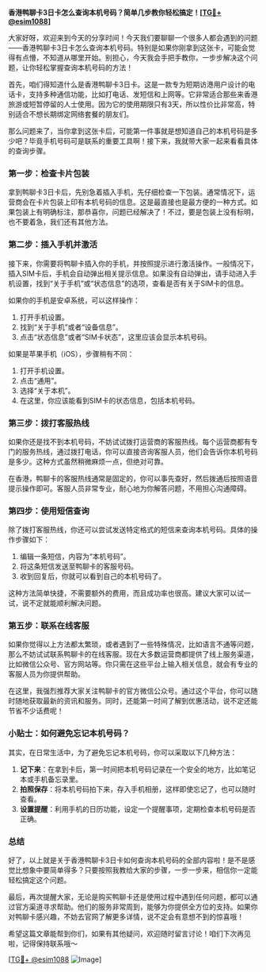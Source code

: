 **香港鸭聊卡3日卡怎么查询本机号码？简单几步教你轻松搞定！[[TG💪+ @esim1088](https://t.me/s/esim1088)]**

大家好呀，欢迎来到今天的分享时间！今天我们要聊聊一个很多人都会遇到的问题——香港鸭聊卡3日卡怎么查询本机号码。特别是如果你刚拿到这张卡，可能会觉得有点懵，不知道从哪里开始。别担心，今天我会手把手教你，一步步解决这个问题，让你轻松掌握查询本机号码的方法！

首先，咱们得知道什么是香港鸭聊卡3日卡。这是一款专为短期访港用户设计的电话卡，支持多种通信功能，比如打电话、发短信和上网等。它非常适合那些来香港旅游或短暂停留的人士使用。因为它的使用期限只有3天，所以性价比非常高，特别适合不想长期绑定网络套餐的朋友们。

那么问题来了，当你拿到这张卡后，可能第一件事就是想知道自己的本机号码是多少吧？毕竟手机号码可是联系的重要工具啊！接下来，我就带大家一起来看看具体的查询步骤。

### 第一步：检查卡片包装

拿到鸭聊卡3日卡后，先别急着插入手机，先仔细检查一下包装。通常情况下，运营商会在卡片包装上印有本机号码的信息。这是最直接也是最方便的一种方式。如果包装上有明确标注，那恭喜你，问题已经解决了！不过，要是包装上没有标明，也不要着急，我们还有其他方法。

### 第二步：插入手机并激活

接下来，你需要将鸭聊卡插入你的手机，并按照提示进行激活操作。一般情况下，插入SIM卡后，手机会自动弹出相关提示信息。如果没有自动弹出，请手动进入手机设置，找到“关于手机”或“状态信息”的选项，查看是否有关于SIM卡的信息。

如果你的手机是安卓系统，可以这样操作：
1. 打开手机设置。
2. 找到“关于手机”或者“设备信息”。
3. 点击“状态信息”或者“SIM卡状态”，这里应该会显示本机号码。

如果是苹果手机（iOS），步骤稍有不同：
1. 打开手机设置。
2. 点击“通用”。
3. 选择“关于本机”。
4. 在这里，你应该能看到SIM卡的状态信息，包括本机号码。

### 第三步：拨打客服热线

如果你还是找不到本机号码，不妨试试拨打运营商的客服热线。每个运营商都有专门的服务热线，通过拨打电话，你可以直接咨询客服人员，他们会告诉你本机号码是多少。这种方式虽然稍微麻烦一点，但绝对可靠。

在香港，鸭聊卡的客服热线通常是固定的，你可以事先查好，然后拨通后按照语音提示操作即可。客服人员非常专业，耐心地为你解答问题，不用担心沟通障碍。

### 第四步：使用短信查询

除了拨打客服热线，你还可以尝试发送特定格式的短信来查询本机号码。具体的操作步骤如下：
1. 编辑一条短信，内容为“本机号码”。
2. 将这条短信发送至鸭聊卡的客服号码。
3. 收到回复后，你就可以看到自己的本机号码了。

这种方法简单快捷，不需要额外的费用，而且成功率也很高。建议大家可以试一试，说不定就能顺利解决问题。

### 第五步：联系在线客服

如果你觉得以上方法都太繁琐，或者遇到了一些特殊情况，比如语言不通等问题，那么不妨试试联系鸭聊卡的在线客服。现在大多数运营商都提供了线上服务渠道，比如微信公众号、官方网站等。你只需在这些平台上输入相关信息，就会有专业的客服人员为你提供帮助。

在这里，我强烈推荐大家关注鸭聊卡的官方微信公众号。通过这个平台，你可以随时随地获取最新的资讯和服务。同时，还能第一时间了解到优惠活动，说不定还能节省不少话费呢！

### 小贴士：如何避免忘记本机号码？

其实，在日常生活中，为了避免忘记本机号码，你可以采取以下几种方法：
1. **记下来**：在拿到卡后，第一时间把本机号码记录在一个安全的地方，比如笔记本或手机备忘录里。
2. **拍照保存**：将本机号码拍下来，存入手机相册，这样即使忘记了，也可以随时查看。
3. **设置提醒**：利用手机的日历功能，设定一个提醒事项，定期检查本机号码是否正确。

### 总结

好了，以上就是关于香港鸭聊卡3日卡如何查询本机号码的全部内容啦！是不是感觉比想象中要简单得多？只要按照我教给大家的步骤，一步一步来，相信你一定能轻松搞定这个问题。

最后，再次提醒大家，无论是购买鸭聊卡还是使用过程中遇到任何问题，都可以通过官方渠道寻求帮助。他们的服务非常周到，能够为你提供全方位的支持。如果你对鸭聊卡感兴趣，不妨去官网了解更多详情，说不定会有意想不到的惊喜哦！

希望这篇文章能帮到你们，如果有其他疑问，欢迎随时留言讨论！咱们下次再见啦，记得保持联系哦～

[[TG💪+ @esim1088](https://t.me/s/esim1088) ![Image](https://i.postimg.cc/4NQfJmqS/Snipaste-2025-05-13-00-14-12.png)]